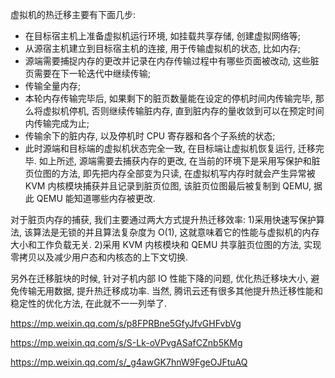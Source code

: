 虚拟机的热迁移主要有下面几步:

* 在目标宿主机上准备虚拟机运行环境, 如挂载共享存储, 创建虚拟网络等;
* 从源宿主机建立到目标宿主机的连接, 用于传输虚拟机的状态, 比如内存;
* 源端需要捕捉内存的更改并记录在内存传输过程中有哪些页面被改动, 这些脏页需要在下一轮迭代中继续传输;
* 传输全量内存;
* 本轮内存传输完毕后, 如果剩下的脏页数量能在设定的停机时间内传输完毕, 那么将虚拟机停机, 否则继续传输脏内存, 直到脏内存的量收敛到可以在预定时间内传输完成为止;
* 传输余下的脏内存, 以及停机时 CPU 寄存器和各个子系统的状态;
* 此时源端和目标端的虚拟机状态完全一致, 在目标端让虚拟机恢复运行, 迁移完毕.
如上所述, 源端需要去捕获内存的更改, 在当前的环境下是采用写保护和脏页位图的方法, 即先把内存全部变为只读, 在虚拟机写内存时就会产生异常被 KVM 内核模块捕获并且记录到脏页位图, 该脏页位图最后被复制到 QEMU, 据此 QEMU 能知道哪些内存被更改.

对于脏页内存的捕获, 我们主要通过两大方式提升热迁移效率: 1)采用快速写保护算法, 该算法是无锁的并且算法复杂度为 O(1), 这就意味着它的性能与虚拟机的内存大小和工作负载无关. 2)采用 KVM 内核模块和 QEMU 共享脏页位图的方法, 实现零拷贝以及减少用户态和内核态的上下文切换.

另外在迁移脏块的时候, 针对子机内部 IO 性能下降的问题, 优化热迁移块大小, 避免传输无用数据, 提升热迁移成功率. 当然, 腾讯云还有很多其他提升热迁移性能和稳定性的优化方法, 在此就不一一列举了.


https://mp.weixin.qq.com/s/p8FPRBne5GfyJfvGHFvbVg

https://mp.weixin.qq.com/s/S-Lk-oVPvgASafCZnb5KMg

https://mp.weixin.qq.com/s/_g4awGK7hnW9FgeOJFtuAQ